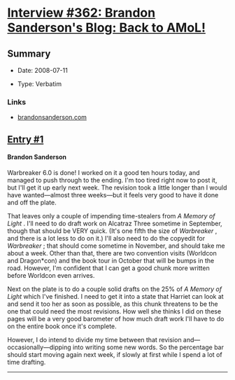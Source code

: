 # [Interview #362: Brandon Sanderson's Blog: Back to AMoL!](https://www.theoryland.com/intvmain.php?i=362)

## Summary

- Date: 2008-07-11

- Type: Verbatim

### Links

- [brandonsanderson.com](http://www.brandonsanderson.com/blog/669/Back-to-AMoL!)


## [Entry #1](./t-362/1)

#### Brandon Sanderson

Warbreaker 6.0 is done! I worked on it a good ten hours today, and managed to push through to the ending. I'm too tired right now to post it, but I'll get it up early next week. The revision took a little longer than I would have wanted—almost three weeks—but it feels very good to have it done and off the plate.

That leaves only a couple of impending time-stealers from
*A Memory of Light*
. I'll need to do draft work on Alcatraz Three sometime in September, though that should be VERY quick. (It's one fifth the size of
*Warbreaker*
, and there is a lot less to do on it.) I'll also need to do the copyedit for
*Warbreaker*
; that should come sometime in November, and should take me about a week. Other than that, there are two convention visits (Worldcon and Dragon\*con) and the book tour in October that will be bumps in the road. However, I'm confident that I can get a good chunk more written before Worldcon even arrives.

Next on the plate is to do a couple solid drafts on the 25% of
*A Memory of Light*
which I've finished. I need to get it into a state that Harriet can look at and send it too her as soon as possible, as this chunk threatens to be the one that could need the most revisions. How well she thinks I did on these pages will be a very good barometer of how much draft work I'll have to do on the entire book once it's complete.

However, I do intend to divide my time between that revision and—occasionally—dipping into writing some new words. So the percentage bar should start moving again next week, if slowly at first while I spend a lot of time drafting.


---

